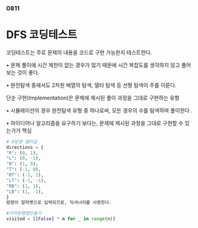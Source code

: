 ### 0811

# DFS 코딩테스트

코딩테스트는 주로 문제의 내용을 코드로 구현 가능한지 테스트한다.

• 문제 풀이에 시간 제한이 없는 경우가 많기 때문에 시간 복잡도를 생각하지 않고 풀어보는 것이 좋다.

• 완전탐색 중에서도 2차원 배열의 탐색, 델타 탐색 등 선형 탐색이 주를 이룬다.



단순 구현(Implementation)은 문제에 제시된 풀이 과정을 그대로 구현하는 유형

• 시뮬레이션의 경우 완전탐색 유형 중 하나로써, 모든 경우의 수를 탐색하여 풀이한다 . 

• 아이디어나 알고리즘을 요구하기 보다는, 문제에 제시된 과정을 그대로 구현할 수 있는가가 핵심

```python
# 8방향 델타값
directions = {
"R": (0, 1),
"L": (0, -1),
"B": (1, 0),
"T": (-1, 0),
"RT": (-1, 1),
"LT": (-1, -1),
"RB": (1, 1),
"LB": (1, -1),
}
방향이 알파벳으로 입력되므로, 딕셔너리를 사용한다.

#이차원행렬만들기
visited = [[False] * m for _ in range(n)]
```

